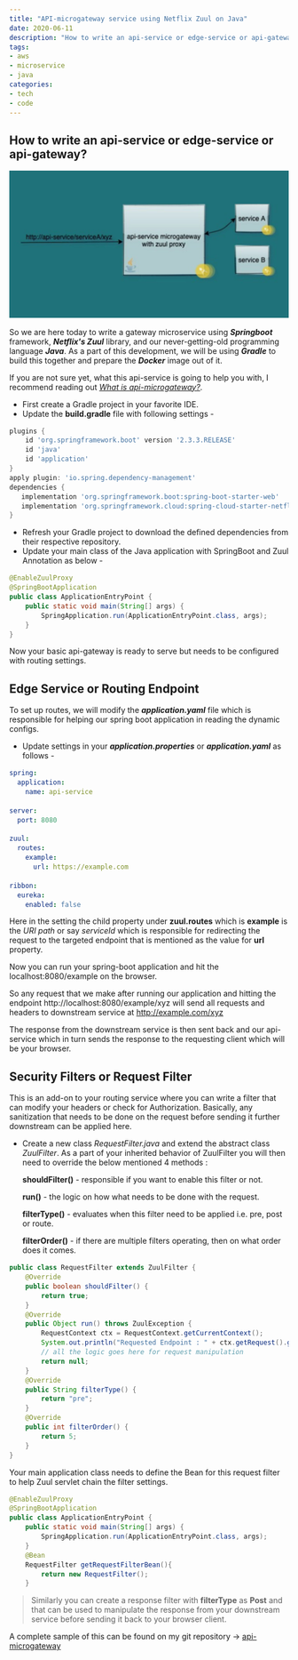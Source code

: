 ```yaml
---
title: "API-microgateway service using Netflix Zuul on Java"
date: 2020-06-11
description: "How to write an api-service or edge-service or api-gateway?"
tags: 
- aws
- microservice
- java
categories:
- tech
- code
---
```


## How to write an api-service or edge-service or api-gateway?

![s3-and-lambda](assets/images/tech/api-service.jpeg)

So we are here today to write a gateway microservice using ***Springboot*** framework, ***Netflix's Zuul*** library, and our never-getting-old programming language ***Java***.  As a part of this development, we will be using ***Gradle*** to build this together and prepare the ***Docker*** image out of it. 

If you are not sure yet, what this api-service is going to help you with, I recommend reading out  [*What is api-microgateway?*](https://blog.devutkarsh.com/api-gateway-vs-edge-proxy-service-vs-api-microgateway). 

- First create a Gradle project in your favorite IDE.
- Update the **build.gradle** file with following settings -

```gradle
plugins {
	id 'org.springframework.boot' version '2.3.3.RELEASE'
	id 'java'
	id 'application'
}
apply plugin: 'io.spring.dependency-management'
dependencies {
   implementation 'org.springframework.boot:spring-boot-starter-web'
   implementation 'org.springframework.cloud:spring-cloud-starter-netflix-zuul'
}
```
- Refresh your Gradle project to download the defined dependencies from their respective repository.
- Update your main class of the Java application with SpringBoot and Zuul Annotation as below -

```java
@EnableZuulProxy
@SpringBootApplication
public class ApplicationEntryPoint {
	public static void main(String[] args) {
		SpringApplication.run(ApplicationEntryPoint.class, args);
	}
}
```

Now your basic api-gateway is ready to serve but needs to be configured with routing settings.

## Edge Service or Routing Endpoint 
To set up routes, we will modify the ***application.yaml*** file which is responsible for helping our spring boot application in reading the dynamic configs.

- Update settings in your ***application.properties*** or ***application.yaml*** as follows -

```yaml
spring:
  application:
    name: api-service

server:
  port: 8080
  
zuul:
  routes:
    example:
      url: https://example.com

ribbon:
  eureka:
    enabled: false
```
Here in the setting the child property under **zuul.routes** which is **example** is the *URI path* or say *serviceId* which is responsible for redirecting the request to the targeted endpoint that is mentioned as the value for **url** property.

Now you can run your spring-boot application and hit the localhost:8080/example on the browser.

> 
So any request that we make after running our application and hitting the endpoint
http://localhost:8080/example/xyz 
will send all requests and headers to downstream service at http://example.com/xyz

The response from the downstream service is then sent back and our api-service which in turn sends the response to the requesting client which will be your browser.

## Security Filters or Request Filter 
This is an add-on to your routing service where you can write a filter that can modify your headers or check for Authorization. Basically, any sanitization that needs to be done on the request before sending it further downstream can be applied here.

- Create a new class *RequestFilter.java* and extend the abstract class *ZuulFilter*. As a part of your inherited behavior of ZuulFilter you will then need to override the below mentioned 4 methods :

    **shouldFilter()** - responsible if you want to enable this filter or not.

    **run()** - the logic on how what needs to be done with the request.

    **filterType()** - evaluates when this filter need to be applied i.e. pre, post or route.

    **filterOrder()** - if there are multiple filters operating, then on what order does it comes.

```java
public class RequestFilter extends ZuulFilter {
    @Override
    public boolean shouldFilter() {
        return true;
    }
    @Override
    public Object run() throws ZuulException { 
        RequestContext ctx = RequestContext.getCurrentContext();
        System.out.println("Requested Endpoint : " + ctx.getRequest().getRequestURI());
        // all the logic goes here for request manipulation
        return null;
    }
    @Override
    public String filterType() {
        return "pre";
    }
    @Override
    public int filterOrder() {
        return 5;
    }
}
```

Your main application class needs to define the Bean for this request filter to help Zuul servlet chain the filter settings.
```java
@EnableZuulProxy
@SpringBootApplication
public class ApplicationEntryPoint {
	public static void main(String[] args) {
		SpringApplication.run(ApplicationEntryPoint.class, args);
	}
	@Bean
	RequestFilter getRequestFilterBean(){
		return new RequestFilter();
	}
```


> Similarly you can create a response filter with **filterType** as **Post** and that can be used to manipulate the response from your downstream service before sending it back to your browser client.

A complete sample of this can be found on my git repository -> [api-microgateway](https://github.com/devutkarsh/gateway-service) 








